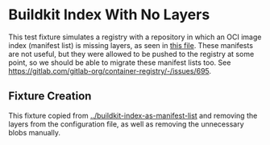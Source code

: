 # Buildkit Index With No Layers

This test fixture simulates a registry with a repository in which an OCI image index (manifest list)
is missing layers, as seen in
[this file](./docker/registry/v2/blobs/sha256/5d/5d42ad55895dbd1a4a57d306214c250668f70ba85045a8f432c3806362780621/data).
These manifests are not useful, but they were allowed to be pushed to the registry at some point,
so we should be able to migrate these manifest lists too.
See https://gitlab.com/gitlab-org/container-registry/-/issues/695.

## Fixture Creation

This fixture copied from [../buildkit-index-as-manifest-list](../buildkit-index-as-manifest-list) and
removing the layers from the configuration file, as well as removing the unnecessary blobs manually.
